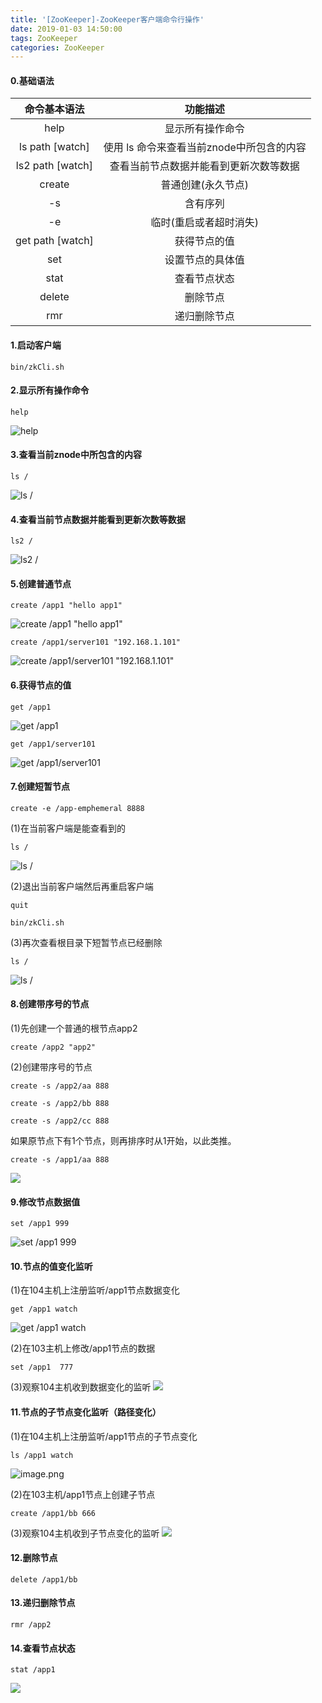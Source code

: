 ```yaml
---
title: '[ZooKeeper]-ZooKeeper客户端命令行操作'
date: 2019-01-03 14:50:00
tags: ZooKeeper
categories: ZooKeeper
---
```

#### 0.基础语法

|命令基本语法|功能描述|
|:-:|:-:|
|help|显示所有操作命令|
|ls path [watch]|使用 ls 命令来查看当前znode中所包含的内容|
|ls2 path [watch]|查看当前节点数据并能看到更新次数等数据|
|create|普通创建(永久节点)|
|-s|含有序列|
|-e|临时(重启或者超时消失)|
|get path [watch]|获得节点的值|
|set|设置节点的具体值|
|stat|查看节点状态|
|delete|删除节点|
|rmr|递归删除节点|

#### 1.启动客户端
```shell
bin/zkCli.sh
```
#### 2.显示所有操作命令
```shell
help
```
![help](https://imgconvert.csdnimg.cn/aHR0cHM6Ly91cGxvYWQtaW1hZ2VzLmppYW5zaHUuaW8vdXBsb2FkX2ltYWdlcy80MzkxNDA3LTA2MDBjNzlhNzExOTVmNTEucG5n?x-oss-process=image/format,png)
#### 3.查看当前znode中所包含的内容
```shell
ls /
```
![ls /](https://imgconvert.csdnimg.cn/aHR0cHM6Ly91cGxvYWQtaW1hZ2VzLmppYW5zaHUuaW8vdXBsb2FkX2ltYWdlcy80MzkxNDA3LWFlY2EyODgzMDg3NDQ3NmQucG5n?x-oss-process=image/format,png)
#### 4.查看当前节点数据并能看到更新次数等数据
```shell
ls2 /
```
![ls2 /](https://imgconvert.csdnimg.cn/aHR0cHM6Ly91cGxvYWQtaW1hZ2VzLmppYW5zaHUuaW8vdXBsb2FkX2ltYWdlcy80MzkxNDA3LTlkZmE4NzhiNzZjNDAwMWUucG5n?x-oss-process=image/format,png)
#### 5.创建普通节点
```shell
create /app1 "hello app1"
```
![create /app1 "hello app1"](https://imgconvert.csdnimg.cn/aHR0cHM6Ly91cGxvYWQtaW1hZ2VzLmppYW5zaHUuaW8vdXBsb2FkX2ltYWdlcy80MzkxNDA3LTNmYjdkNTU3OTYyYTNkMmYucG5n?x-oss-process=image/format,png)
```shell
create /app1/server101 "192.168.1.101"
```
![create /app1/server101 "192.168.1.101"](https://imgconvert.csdnimg.cn/aHR0cHM6Ly91cGxvYWQtaW1hZ2VzLmppYW5zaHUuaW8vdXBsb2FkX2ltYWdlcy80MzkxNDA3LTNmZTM4NmUwMzQ0Y2NmNTcucG5n?x-oss-process=image/format,png)
#### 6.获得节点的值
```shell
get /app1
```
![get /app1](https://imgconvert.csdnimg.cn/aHR0cHM6Ly91cGxvYWQtaW1hZ2VzLmppYW5zaHUuaW8vdXBsb2FkX2ltYWdlcy80MzkxNDA3LWFhODA3YTJhNDZkYjYzMGMucG5n?x-oss-process=image/format,png)
```shell
get /app1/server101
```
![get /app1/server101](https://imgconvert.csdnimg.cn/aHR0cHM6Ly91cGxvYWQtaW1hZ2VzLmppYW5zaHUuaW8vdXBsb2FkX2ltYWdlcy80MzkxNDA3LTVhMzA3ZTExMzhmZWQ1MjAucG5n?x-oss-process=image/format,png)
#### 7.创建短暂节点
```shell
create -e /app-emphemeral 8888
```

(1)在当前客户端是能查看到的
```shell
ls /
```
![ls /](https://imgconvert.csdnimg.cn/aHR0cHM6Ly91cGxvYWQtaW1hZ2VzLmppYW5zaHUuaW8vdXBsb2FkX2ltYWdlcy80MzkxNDA3LWYwNDdmZWZlNjgwNWIzN2MucG5n?x-oss-process=image/format,png)

(2)退出当前客户端然后再重启客户端
```shell
quit

bin/zkCli.sh
```
(3)再次查看根目录下短暂节点已经删除
```	shell
ls /
```

![ls /](https://imgconvert.csdnimg.cn/aHR0cHM6Ly91cGxvYWQtaW1hZ2VzLmppYW5zaHUuaW8vdXBsb2FkX2ltYWdlcy80MzkxNDA3LTRhMzgyYjAxYzUzZWVlODgucG5n?x-oss-process=image/format,png)

#### 8.创建带序号的节点
(1)先创建一个普通的根节点app2
```shell
create /app2 "app2"
```
(2)创建带序号的节点
```shell
create -s /app2/aa 888
```

```shell
create -s /app2/bb 888
```

```shell
create -s /app2/cc 888
```


如果原节点下有1个节点，则再排序时从1开始，以此类推。
```shell
create -s /app1/aa 888
```


![](https://imgconvert.csdnimg.cn/aHR0cHM6Ly91cGxvYWQtaW1hZ2VzLmppYW5zaHUuaW8vdXBsb2FkX2ltYWdlcy80MzkxNDA3LWNjYTViZTQyMWE1NjNkN2IucG5n?x-oss-process=image/format,png)

#### 9.修改节点数据值
```shell
set /app1 999
```
![set /app1 999](https://imgconvert.csdnimg.cn/aHR0cHM6Ly91cGxvYWQtaW1hZ2VzLmppYW5zaHUuaW8vdXBsb2FkX2ltYWdlcy80MzkxNDA3LWNiYmRiNTdkNzIzYzQwM2UucG5n?x-oss-process=image/format,png)
#### 10.节点的值变化监听
(1)在104主机上注册监听/app1节点数据变化
```shell
get /app1 watch
```
![get /app1 watch](https://imgconvert.csdnimg.cn/aHR0cHM6Ly91cGxvYWQtaW1hZ2VzLmppYW5zaHUuaW8vdXBsb2FkX2ltYWdlcy80MzkxNDA3LWQ5MzIzZThiMDBjNjM5ZDMucG5n?x-oss-process=image/format,png)

(2)在103主机上修改/app1节点的数据
```shell
set /app1  777
```
(3)观察104主机收到数据变化的监听
![](https://imgconvert.csdnimg.cn/aHR0cHM6Ly91cGxvYWQtaW1hZ2VzLmppYW5zaHUuaW8vdXBsb2FkX2ltYWdlcy80MzkxNDA3LTE1MzA1OGQ4NjVjZjE5MTMucG5n?x-oss-process=image/format,png)


#### 11.节点的子节点变化监听（路径变化）
(1)在104主机上注册监听/app1节点的子节点变化
```
ls /app1 watch
```
![image.png](https://imgconvert.csdnimg.cn/aHR0cHM6Ly91cGxvYWQtaW1hZ2VzLmppYW5zaHUuaW8vdXBsb2FkX2ltYWdlcy80MzkxNDA3LTUyNGYwYjhmOTA3NWM5MDMucG5n?x-oss-process=image/format,png)

(2)在103主机/app1节点上创建子节点
```shell
create /app1/bb 666
```

(3)观察104主机收到子节点变化的监听
![](https://imgconvert.csdnimg.cn/aHR0cHM6Ly91cGxvYWQtaW1hZ2VzLmppYW5zaHUuaW8vdXBsb2FkX2ltYWdlcy80MzkxNDA3LTc4OThmMzIxZTcwNzQ2NmMucG5n?x-oss-process=image/format,png)
#### 12.删除节点
```shell
delete /app1/bb
```
#### 13.递归删除节点
```shell
rmr /app2
```
#### 14.查看节点状态
```shell
stat /app1
```
![](https://imgconvert.csdnimg.cn/aHR0cHM6Ly91cGxvYWQtaW1hZ2VzLmppYW5zaHUuaW8vdXBsb2FkX2ltYWdlcy80MzkxNDA3LTEzODk2ZTM4ZDU5NTVkYmMucG5n?x-oss-process=image/format,png)